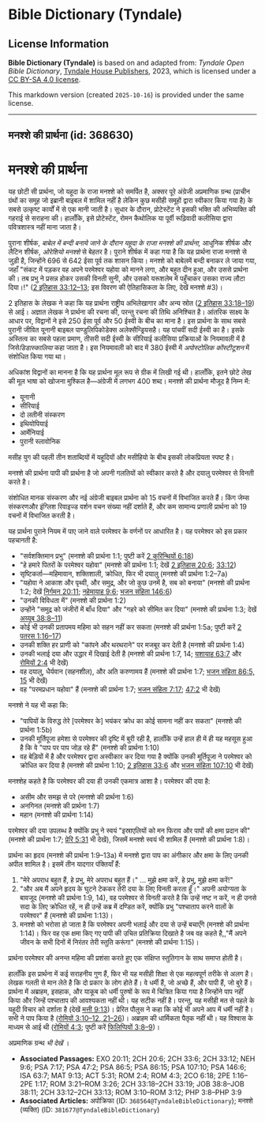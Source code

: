 # Bible Dictionary (Tyndale)

## License Information

**Bible Dictionary (Tyndale)** is based on and adapted from: _Tyndale Open Bible Dictionary_, [Tyndale House Publishers](https://tyndaleopenresources.com/), 2023, which is licensed under a [CC BY-SA 4.0 license](https://creativecommons.org/licenses/by-sa/4.0/legalcode.en).

This markdown version (created `2025-10-16`) is provided under the same license.



--------------------------------

## मनश्शे की प्रार्थना (id: 368630)

मनश्शे की प्रार्थना
===================

यह छोटी सी प्रार्थना, जो यहूदा के राजा मनश्शे को समर्पित है, अक्सर पूरे अंग्रेजी अप्रमाणिक ग्रन्थ (प्राचीन ग्रंथों का समूह जो इब्रानी बाइबल में शामिल नहीं है लेकिन कुछ मसीही समूहों द्वारा स्वीकार किया गया है) के सबसे उत्कृष्ट कार्यों में से एक मानी जाती है। सुधार के दौरान, प्रोटेस्टेंट ने इसकी भक्ति की अभिव्यक्ति की गहराई से सराहना की। हालाँकि, इसे प्रोटेस्टेंट, रोमन कैथोलिक या पूर्वी रूढ़िवादी कलीसिया द्वारा पवित्रशास्त्र नहीं माना जाता है।

पुराना शीर्षक, *बाबेल में बन्दी बनाये जाने के दौरान यहूदा के राजा मनश्शे की प्रार्थना,* आधुनिक शीर्षक और लैटिन शीर्षक, *ओरेशियो मनश्शे* से बेहतर है। पुराने शीर्षक में कहा गया है कि यह प्रार्थना राजा मनश्शे से जुड़ी है, जिन्होंने 696 से 642 ईसा पूर्व तक शासन किया। मनश्शे को बाबेलमें बन्दी बनाकर ले जाया गया, जहाँ "संकट में पड़कर वह अपने परमेश्वर यहोवा को मानने लगा, और बहुत दीन हुआ, और उससे प्रार्थना की। तब प्रभु ने प्रसन्न होकर उसकी विनती सुनी, और उसको यरूशलेम में पहुँचाकर उसका राज्य लौटा दिया।!" ([2 इतिहास 33:12–13](https://ref.ly/2Chr33:12-2Chr33:13); इस विवरण की ऐतिहासिकता के लिए, देखें मनश्शे \#3\)।

2 इतिहास के लेखक ने कहा कि यह प्रार्थना राष्ट्रीय अभिलेखागार और अन्य स्रोत ([2 इतिहास 33:18–19](https://ref.ly/2Chr33:18-2Chr33:19)) से आई। अज्ञात लेखक ने प्रार्थना की रचना की, परन्तु रचना की तिथि अनिश्चित है। आंतरिक साक्ष्य के आधार पर, विद्वानों ने इसे 250 ईसा पूर्व और 50 ईस्वी के बीच का माना है। इस प्रार्थना के साथ सबसे पुरानी जीवित यूनानी बाइबल पाण्डुलिपिकोडेक्स अलेक्सैन्ड्रियसहै। यह पांचवीं सदी ईस्वी का है। इसके अस्तित्व का सबसे पहला प्रमाण, तीसरी सदी ईस्वी के सीरियाई कलीसिया प्रक्रियाओं के नियमावली में है जिसे*डिडास्कालिया* कहा जाता है। इस नियमावली को बाद में 380 ईस्वी में *अपोस्टोलिक कोंस्टीटूशन* में संशोधित किया गया था।

अधिकांश विद्वानों का मानना है कि यह प्रार्थना मूल रूप से ग्रीक में लिखी गई थी। हालाँकि, इतने छोटे लेख की मूल भाषा को खोजना मुश्किल है—अंग्रेजी में लगभग 400 शब्द। मनश्शे की प्रार्थना मौजूद है निम्न में:

* यूनानी
* सीरियाई
* दो लतीनी संस्करण
* इथियोपियाई
* आर्मेनियाई
* पुरानी स्लावोनिक

मसीह युग की पहली तीन शताब्दियों में यहूदियों और मसीहियो के बीच इसकी लोकप्रियता स्पष्ट है।

मनश्शे की प्रार्थना पापी की प्रार्थना है जो अपनी गलतियों को स्वीकार करते है और दयालु परमेश्वर से विनती करते है।

संशोधित मानक संस्करण और नई अंग्रेजी बाइबल प्रार्थना को 15 वचनों में विभाजित करते हैं। किंग जेम्स संस्करणऔर इंग्लिश रिवाइज्ड वर्शन वचन संख्या नहीं दर्शाते हैं, और कम सामान्य प्रणाली प्रार्थना को 19 वचनों में विभाजित करती है।

यह प्रार्थना पुराने नियम में पाए जाने वाले परमेश्वर के वर्णनों पर आधारित है। यह परमेश्वर को इस प्रकार पहचानती है:

* "सर्वशक्तिमान प्रभु" (मनश्शे की प्रार्थना 1:1; पुष्टी करें [2 कुरिन्थियों 6:18](https://ref.ly/2Cor6:18))
* "हे हमारे पितरों के परमेश्वर यहोवा" (मनश्शे की प्रार्थना 1:1; देखें [2 इतिहास 20:6](https://ref.ly/2Chr20:6); [33:12](https://ref.ly/2Chr33:12))
* सृष्टिकर्ता—महिमावान, शक्तिशाली, क्रोधित, फिर भी दयालु (मनश्शे की प्रार्थना 1:2–7a)
* "यहोवा ने आकाश और पृथ्वी, और समुद्र, और जो कुछ उनमें है, सब को बनाया" (मनश्शे की प्रार्थना 1:2; देखें [निर्गमन 20:11](https://ref.ly/Exod20:11); [नहेमायाह 9:6](https://ref.ly/Neh9:6); [भजन संहिता 146:6](https://ref.ly/Ps146:6))
* "उनकी विविधता में" (मनश्शे की प्रार्थना 1:2\)
* उन्होंने "समुद्र को जंजीरों में बाँध दिया" और "गहरे को सीमित कर दिया" (मनश्शे की प्रार्थना 1:3; देखें [अय्यूब 38:8–11](https://ref.ly/Job38:8-Job38:11))
* कोई भी उनकी प्रतापमय महिमा को सहन नहीं कर सकता (मनश्शे की प्रार्थना 1:5a; पुष्टी करें [2 पतरस 1:16–17](https://ref.ly/2Pet1:16-2Pet1:17))
* उनकी शक्ति हर प्राणी को "कांपने और थरथराने" पर मजबूर कर देती है (मनश्शे की प्रार्थना 1:4\)
* उनकी भलाई दया और उद्धार में दिखाई देती है (मनश्शे की प्रार्थना 1:7, 14; [यशायाह 63:7](https://ref.ly/Isa63:7) और [रोमियों 2:4](https://ref.ly/Rom2:4) भी देखें)
* वह दयालु, धैर्यवान (सहनशील), और अति करुणामय हैं (मनश्शे की प्रार्थना 1:7; [भजन संहिता 86:5, 15](https://ref.ly/Ps86:5) भी देखें)
* वह "परमप्रधान यहोवा" हैं (मनश्शे की प्रार्थना 1:7; [भजन संहिता 7:17](https://ref.ly/Ps7:17); [47:2](https://ref.ly/Ps47:2) भी देखें)

मनश्शे ने यह भी कहा कि:

* "पापियों के विरुद्ध तेरे \[परमेश्वर के] भयंकर क्रोध का कोई सामना नहीं कर सकता" (मनश्शे की प्रार्थना 1:5b)
* उनकी मूर्तिपूजा हमेशा से परमेश्वर की दृष्टि में बुरी रही है, हालाँकि उन्हें हाल ही में ही यह महसूस हुआ है कि वे "पाप पर पाप जोड़ रहे हैं" (मनश्शे की प्रार्थना 1:10\)
* वह बेड़ियों में है और परमेश्वर द्वारा अस्वीकार कर दिया गया है क्योंकि उनकी मूर्तिपूजा ने परमेश्वर को क्रोधित कर दिया है (मनश्शे की प्रार्थना 1:10; [2 इतिहास 33:6](https://ref.ly/2Chr33:6) और [भजन संहिता 107:10](https://ref.ly/Ps107:10) भी देखें)

मनश्शेह कहते है कि परमेश्वर की दया ही उनकी एकमात्र आशा है। परमेश्वर की दया है:

* असीम और समझ से परे (मनश्शे की प्रार्थना 1:6\)
* अनगिनत (मनश्शे की प्रार्थना 1:7\)
* महान (मनश्शे की प्रार्थना 1:14\)

परमेश्वर की दया उपलब्ध है क्योंकि प्रभु ने स्वयं "इस्राएलियों को मन फिराव और पापों की क्षमा प्रदान की" (मनश्शे की प्रार्थना 1:7; [प्रेरि 5:31](https://ref.ly/Acts5:31) भी देखें), जिसमें मनश्शे स्वयं भी शामिल हैं (मनश्शे की प्रार्थना 1:8\)।

प्रार्थना का हृदय (मनश्शे की प्रार्थना 1:9–13a) में मनश्शे द्वारा पाप का अंगीकार और क्षमा के लिए उनकी अपील शामिल है। इसमें तीन यादगार पंक्तियाँ हैं:

1. "मेरे अपराध बहुत हैं, हे प्रभु, मेरे अपराध बहुत हैं।" … मुझे क्षमा करें, हे प्रभु, मुझे क्षमा करें!"
2. "और अब मैं अपने हृदय के घुटने टेककर तेरी दया के लिए विनती करता हूँ।" अपनी अयोग्यता के बावजूद (मनश्शे की प्रार्थना 1:9, 14\), वह परमेश्वर से विनती करते है कि उन्हें नष्ट न करें, न ही उनसे सदा के लिए क्रोधित रहें, न ही उन्हें कब्र में दण्डित करें, क्योंकि प्रभु "पश्चाताप करने वालों के परमेश्वर" हैं (मनश्शे की प्रार्थना 1:13\)।
3. मनश्शे को भरोसा हो जाता है कि परमेश्वर अपनी भलाई और दया से उन्हें बचाएँगे (मनश्शे की प्रार्थना 1:14\)। फिर वह एक क्षमा किए गए पापी की उचित प्रतिक्रिया दिखाते है जब वह कहते है,,"मैं अपने जीवन के सभी दिनों में निरंतर तेरी स्तुति करूंगा" (मनश्शे की प्रार्थना 1:15\)।

प्रार्थना परमेश्वर की अनन्त महिमा की प्रशंसा करते हुए एक संक्षिप्त स्तुतिगान के साथ समाप्त होती है।

हालाँकि इस प्रार्थना में कई सराहनीय गुण हैं, फिर भी यह मसीही शिक्षा से एक महत्वपूर्ण तरीके से अलग है। लेखक गलती से मान लेते है कि दो प्रकार के लोग होते हैं। वे धर्मी हैं, जो अच्छे हैं, और पापी हैं, जो बुरे हैं। प्रार्थना में अब्राहम, इसहाक, और याकूब को धर्मी पुरुषों के रूप में चित्रित किया गया है जिन्होंने पाप नहीं किया और जिन्हें पश्चाताप की आवश्यकता नहीं थी। यह सटीक नहीं है। परन्तु, यह मसीही मत से पहले के यहूदी विचार को दर्शाता है (देखें [मत्ती 9:13](https://ref.ly/Matt9:13))। प्रेरित पौलुस ने कहा कि कोई भी अपने आप में धर्मी नहीं है। सभी ने पाप किया है ([रोमियों 3:10–12, 21–26](https://ref.ly/Rom3:10-Rom3:12))। अब्राहम की धार्मिकता पैतृक नहीं थी। यह विश्वास के माध्यम से आई थी ([रोमियों 4:3](https://ref.ly/Rom4:3); पुष्टी करें [फिलिप्पियों 3:8–9](https://ref.ly/Phil3:8-Phil3:9))।

अप्रमाणिक ग्रन्थ *भी देखें* ।

* **Associated Passages:** EXO 20:11; 2CH 20:6; 2CH 33:6; 2CH 33:12; NEH 9:6; PSA 7:17; PSA 47:2; PSA 86:5; PSA 86:15; PSA 107:10; PSA 146:6; ISA 63:7; MAT 9:13; ACT 5:31; ROM 2:4; ROM 4:3; 2CO 6:18; 2PE 1:16–2PE 1:17; ROM 3:21–ROM 3:26; 2CH 33:18–2CH 33:19; JOB 38:8–JOB 38:11; 2CH 33:12–2CH 33:13; ROM 3:10–ROM 3:12; PHP 3:8–PHP 3:9
* **Associated Articles:** अपोक्रिफा (ID: `368564@TyndaleBibleDictionary`); मनश्शे (व्यक्ति) (ID: `381677@TyndaleBibleDictionary`)

